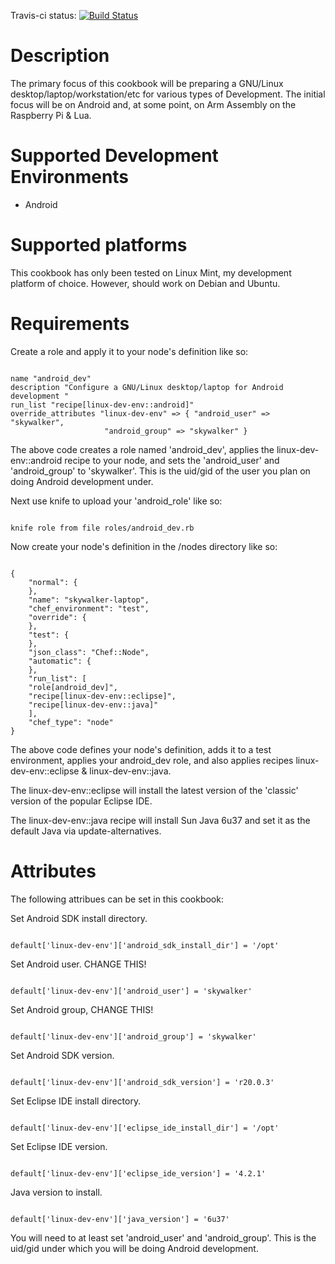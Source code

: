 Travis-ci status: [![Build Status](https://secure.travis-ci.org/jackl0phty/opschef-cookbook-linux-dev-env.png?branch=master)](http://travis-ci.org/jackl0phty/opschef-cookbook-linux-dev-env)

Description
===========

The primary focus of this cookbook will be preparing a GNU/Linux desktop/laptop/workstation/etc for various
types of Development.  The initial focus will be on Android and, at some point, on Arm Assembly on the
Raspberry Pi & Lua.

Supported Development Environments
==================================
* Android

Supported platforms
===================

This cookbook has only been tested on Linux Mint, my development platform of choice.
However, should work on Debian and Ubuntu.

Requirements
============

Create a role and apply it to your node's definition like so:
<pre><code>
name "android_dev"
description "Configure a GNU/Linux desktop/laptop for Android development "
run_list "recipe[linux-dev-env::android]"
override_attributes "linux-dev-env" => { "android_user" => "skywalker",
					 "android_group" => "skywalker" }
</pre></code>

The above code creates a role named 'android_dev', applies the linux-dev-env::android
recipe to your node, and sets the 'android_user' and 'android_group' to 'skywalker'.
This is the uid/gid of the user you plan on doing Android development under.

Next use knife to upload your 'android_role' like so:
<pre><code>
knife role from file roles/android_dev.rb
</pre></code>

Now create your node's definition in the /nodes directory like so:
<pre><code>
{
    "normal": {
    },
    "name": "skywalker-laptop",
    "chef_environment": "test",
    "override": {
    },
	"test": {
    },
    "json_class": "Chef::Node",
    "automatic": {
    },
    "run_list": [
	"role[android_dev]",
	"recipe[linux-dev-env::eclipse]",
	"recipe[linux-dev-env::java]"
    ],
    "chef_type": "node"
}
</pre></code>

The above code defines your node's definition, adds it to a test environment, applies your android_dev role, and 
also applies recipes linux-dev-env::eclipse & linux-dev-env::java.

The linux-dev-env::eclipse will install the latest version of the 'classic' version of the popular Eclipse IDE.

The linux-dev-env::java recipe will install Sun Java 6u37 and set it as the default Java via update-alternatives.
 
Attributes
==========

The following attribues can be set in this cookbook:

Set Android SDK install directory.
<pre><code>
default['linux-dev-env']['android_sdk_install_dir'] = '/opt'
</pre></code>
Set Android user. CHANGE THIS!
<pre><code>
default['linux-dev-env']['android_user'] = 'skywalker'
</pre></code>
Set Android group, CHANGE THIS!
<pre><code>
default['linux-dev-env']['android_group'] = 'skywalker'
</pre></code>
Set Android SDK version.
<pre><code>
default['linux-dev-env']['android_sdk_version'] = 'r20.0.3'
</pre></code>
Set Eclipse IDE  install directory.
<pre><code>
default['linux-dev-env']['eclipse_ide_install_dir'] = '/opt'
</pre></code>
Set Eclipse IDE version.
<pre><code>
default['linux-dev-env']['eclipse_ide_version'] = '4.2.1'
</pre></code>
Java version to install.
<pre><code>
default['linux-dev-env']['java_version'] = '6u37'
</pre></code>

You will need to at least set 'android_user' and 'android_group'.  This is the uid/gid under which you will be
doing Android development.
